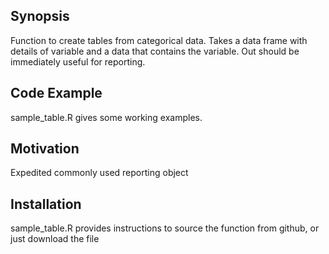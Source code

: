 ## Synopsis

Function to create tables from categorical data. Takes a data frame with details of variable and a data that contains the variable. Out should be immediately useful for reporting.

## Code Example

sample_table.R gives some working examples.

## Motivation

Expedited commonly used reporting object

## Installation

sample_table.R provides instructions to source the function from github, or just download the file

